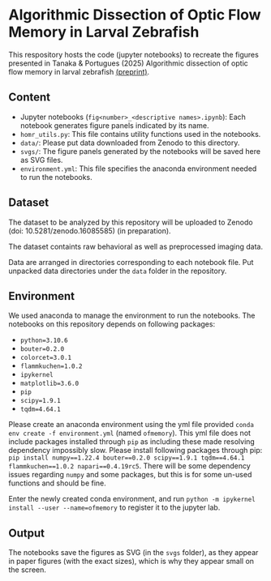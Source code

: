 # Algorithmic Dissection of Optic Flow Memory in Larval Zebrafish
This respository hosts the code (jupyter notebooks) to recreate the figures presented in Tanaka & Portugues (2025) Algorithmic dissection of optic flow memory in larval zebrafish [(preprint)](https://www.biorxiv.org/content/10.1101/2025.04.15.648832v1.abstract).

## Content
- Jupyter notebooks (`fig<number>_<descriptive names>.ipynb`): Each notebook generates figure panels indicated by its name.
- `homr_utils.py`: This file contains utility functions used in the notebooks.
- `data/`: Please put data downloaded from Zenodo to this directory.
- `svgs/`: The figure panels generated by the notebooks will be saved here as SVG files.
- `environment.yml`: This file specifies the anaconda environment needed to run the notebooks.

## Dataset
The dataset to be analyzed by this repository will be uploaded to Zenodo (doi: 10.5281/zenodo.16085585) (in preparation). 

The dataset containts raw behavioral as well as preprocessed imaging data.

Data are arranged in directories corresponding to each notebook file. Put unpacked data directories under the `data` folder in the repository.

## Environment
We used anaconda to manage the environment to run the notebooks.
The notebooks on this repository depends on following packages:
- `python=3.10.6`
- `bouter=0.2.0`
- `colorcet=3.0.1`
- `flammkuchen=1.0.2`
- `ipykernel`
- `matplotlib=3.6.0`
- `pip`
- `scipy=1.9.1`
- `tqdm=4.64.1`

Please create an anaconda environment using the yml file provided `conda env create -f environment.yml` (named `ofmemory`). This yml file does not include packages installed through `pip` as including these made resolving dependency impossibly slow. Please install following packages through pip: `pip install numpy==1.22.4 bouter==0.2.0 scipy==1.9.1 tqdm==4.64.1 flammkuchen==1.0.2 napari==0.4.19rc5`. There will be some dependency issues regarding `numpy` and some packages, but this is for some un-used functions and should be fine.

Enter the newly created conda environment, and run `python -m ipykernel install --user --name=ofmemory` to register it to the jupyter lab. 

## Output
The notebooks save the figures as SVG (in the `svgs` folder), as they appear in paper figures (with the exact sizes), which is why they appear small on the screen.
